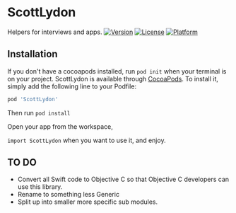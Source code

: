 # ScottLydon
Helpers for interviews and apps.
[![Version](https://img.shields.io/cocoapods/v/ScottLydon.svg?style=flat)](https://cocoapods.org/pods/ScottLydon)
[![License](https://img.shields.io/cocoapods/l/ScottLydon.svg?style=flat)](https://cocoapods.org/pods/ScottLydon)
[![Platform](https://img.shields.io/cocoapods/p/ScottLydon.svg?style=flat)](https://cocoapods.org/pods/ScottLydon)


## Installation

If you don't have a cocoapods installed, run `pod init` when your terminal is on your project. 
ScottLydon is available through [CocoaPods](https://cocoapods.org). To install
it, simply add the following line to your Podfile:
```ruby
pod 'ScottLydon'
```
Then run `pod install`

Open your app from the workspace, 

`import ScottLydon` when you want to use it, and enjoy. 

## TO DO

- Convert all Swift code to Objective C so that Objective C developers can use this library. 
- Rename to something less Generic
- Split up into smaller more specific sub modules.  
